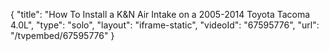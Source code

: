 {
    "title": "How To Install a K&N Air Intake on a 2005-2014 Toyota Tacoma 4.0L",
    "type": "solo",
    "layout": "iframe-static",
    "videoId": "67595776",
    "url": "\/tvpembed\/67595776"
}